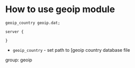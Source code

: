 # How to use geoip module

```nginx
geoip_country geoip.dat;

server {
  
}
```

- `geoip_country` - set path to [geoip country database file

group: geoip


